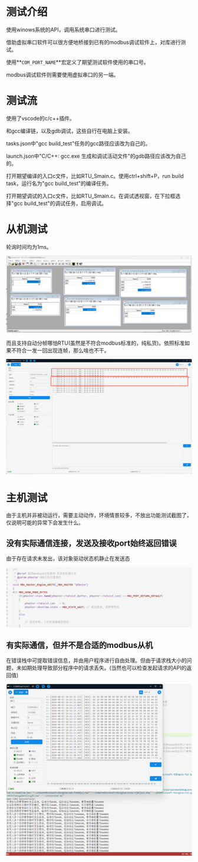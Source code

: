# 测试介绍

使用winows系统的API，调用系统串口进行测试。

借助虚拟串口软件可以很方便地桥接到已有的modbus调试软件上，对库进行测试。

使用**`COM_PORT_NAME`**宏定义了期望测试软件使用的串口号。

modbus调试软件则需要使用虚拟串口的另一端。

# 测试流

使用了vscode的c/c++插件。

和gcc编译链，以及gdb调试，这些自行在电脑上安装。

tasks.json中"gcc build_test"任务的gcc路径应该改为自己的。

launch.json中"C/C++: gcc.exe 生成和调试活动文件"的gdb路径应该改为自己的。

打开期望编译的入口c文件，比如RTU_Smain.c。使用ctrl+shift+P，run build task，运行名为"gcc build_test"的编译任务。

打开期望调试的入口c文件，比如RTU_Smain.c。在调试透视窗，在下拉框选择"gcc build_test"的调试任务，启用调试。

# 从机测试

轮询时间均为1ms。

![](../README.DATA/作为从机展示poll上位机.png)

而且支持自动分帧哪怕RTU(虽然是不符合modbus标准的，纯私货)。依照标准如果不符合一发一回出现连帧，那么啥也不干。

![](../README.DATA/作为从机展示连帧处理.png)

# 主机测试

由于主机并非被动运行，需要主动动作，环境情景较多，不放出功能测试截图了，仅说明可能的异常下会发生什么。

## 没有实际通信连接，发送及接收port始终返回错误

由于存在请求未发出，该对象驱动状态机静止在发送态

![](../README.DATA/主机通信未连接.png)

## 有实际通信，但并不是合适的modbus从机

在错误栈中可提取错误信息，并由用户程序进行自由处理。但由于请求栈大小的问题，未如期处理导致部分程序中的请求丢失。(当然也可以检查发起请求的API的返回值)

![](../README.DATA/主机通信错误帧.png)